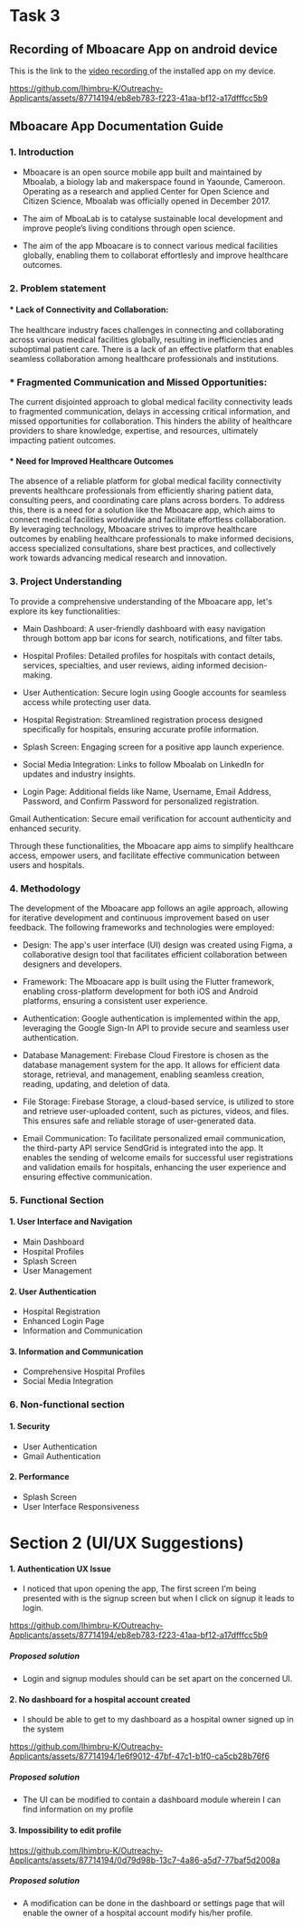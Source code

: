 
# Task 3

## Recording of Mboacare App on android device
This is the link to the [video recording ](https://drive.google.com/file/d/11OgUl7K-AjFb4TxhJqjqW5UzvMF_VNEe/view?usp=sharing) of the installed app on my device.


https://github.com/Ihimbru-K/Outreachy-Applicants/assets/87714194/eb8eb783-f223-41aa-bf12-a17dfffcc5b9



## Mboacare App Documentation Guide 

### 1. Introduction

- Mboacare is an open source mobile app built and maintained by Mboalab, a biology lab and makerspace found in Yaounde, Cameroon. Operating as a research and applied Center for Open Science and Citizen Science, Mboalab was officially opened in December 2017. 

- The aim of MboaLab is to catalyse sustainable local development and improve people’s living conditions through open science.

- The aim of the app Mboacare is to connect various medical facilities globally, enabling them to collaborat effortlesly and improve healthcare outcomes.

### 2. Problem statement



#### * Lack of Connectivity and Collaboration: 

The healthcare industry faces challenges in connecting and collaborating across various medical facilities globally, resulting in inefficiencies and suboptimal patient care. There is a lack of an effective platform that enables seamless collaboration among healthcare professionals and institutions.

### * Fragmented Communication and Missed Opportunities: 
The current disjointed approach to global medical facility connectivity leads to fragmented communication, delays in accessing critical information, and missed opportunities for collaboration. This hinders the ability of healthcare providers to share knowledge, expertise, and resources, ultimately impacting patient outcomes.

#### * Need for Improved Healthcare Outcomes
The absence of a reliable platform for global medical facility connectivity prevents healthcare professionals from efficiently sharing patient data, consulting peers, and coordinating care plans across borders. To address this, there is a need for a solution like the Mboacare app, which aims to connect medical facilities worldwide and facilitate effortless collaboration. By leveraging technology, Mboacare strives to improve healthcare outcomes by enabling healthcare professionals to make informed decisions, access specialized consultations, share best practices, and collectively work towards advancing medical research and innovation.



### 3. Project Understanding
To provide a comprehensive understanding of the Mboacare app, let's explore its key functionalities:

- Main Dashboard: A user-friendly dashboard with easy navigation through bottom app bar icons for search, notifications, and filter tabs.

- Hospital Profiles: Detailed profiles for hospitals with contact details, services, specialties, and user reviews, aiding informed decision-making.

- User Authentication: Secure login using Google accounts for seamless access while protecting user data.

- Hospital Registration: Streamlined registration process designed specifically for hospitals, ensuring accurate profile information.

- Splash Screen: Engaging screen for a positive app launch experience.

- Social Media Integration: Links to follow Mboalab on LinkedIn for updates and industry insights.

- Login Page: Additional fields like Name, Username, Email Address, Password, and Confirm Password for personalized registration.

Gmail Authentication: Secure email verification for account authenticity and enhanced security.

Through these functionalities, the Mboacare app aims to simplify healthcare access, empower users, and facilitate effective communication between users and hospitals.



### 4. Methodology
The development of the Mboacare app follows an agile approach, allowing for iterative development and continuous improvement based on user feedback. The following frameworks and technologies were employed:

- Design: The app's user interface (UI) design was created using Figma, a collaborative design tool that facilitates efficient collaboration between designers and developers.

- Framework: The Mboacare app is built using the Flutter framework, enabling cross-platform development for both iOS and Android platforms, ensuring a consistent user experience.

- Authentication: Google authentication is implemented within the app, leveraging the Google Sign-In API to provide secure and seamless user authentication.

- Database Management: Firebase Cloud Firestore is chosen as the database management system for the app. It allows for efficient data storage, retrieval, and management, enabling seamless creation, reading, updating, and deletion of data.

- File Storage: Firebase Storage, a cloud-based service, is utilized to store and retrieve user-uploaded content, such as pictures, videos, and files. This ensures safe and reliable storage of user-generated data.

- Email Communication: To facilitate personalized email communication, the third-party API service SendGrid is integrated into the app. It enables the sending of welcome emails for successful user registrations and validation emails for hospitals, enhancing the user experience and ensuring effective communication.



### 5. Functional Section


#### 1. User Interface and Navigation

- Main Dashboard
- Hospital Profiles
- Splash Screen
- User Management

#### 2. User Authentication
- Hospital Registration
- Enhanced Login Page
- Information and Communication

#### 3. Information and Communication
- Comprehensive Hospital Profiles
- Social Media Integration

### 6. Non-functional section

#### 1. Security
- User Authentication
- Gmail Authentication

#### 2. Performance
- Splash Screen
- User Interface Responsiveness

  

# Section 2 (UI/UX Suggestions)

#### 1. Authentication UX Issue
- I noticed that upon opening the app, The first screen I'm being presented with is the signup screen but when I click on signup it leads to login.

https://github.com/Ihimbru-K/Outreachy-Applicants/assets/87714194/eb8eb783-f223-41aa-bf12-a17dfffcc5b9


##### Proposed solution
- Login and signup modules should can be set apart on the concerned UI.

#### 2. No dashboard for a hospital account created
- I should be able to get to my dashboard as a hospital owner signed up in the system

https://github.com/Ihimbru-K/Outreachy-Applicants/assets/87714194/1e6f9012-47bf-47c1-b1f0-ca5cb28b76f6


##### Proposed solution
- The UI can be modified to contain a dashboard module wherein I can find information on my profile

#### 3. Impossibility to edit profile
https://github.com/Ihimbru-K/Outreachy-Applicants/assets/87714194/0d79d98b-13c7-4a86-a5d7-77baf5d2008a
##### Proposed solution 
- A modification can be done in the dashboard or settings page that will enable the owner of a hospital account modify his/her profile.
















